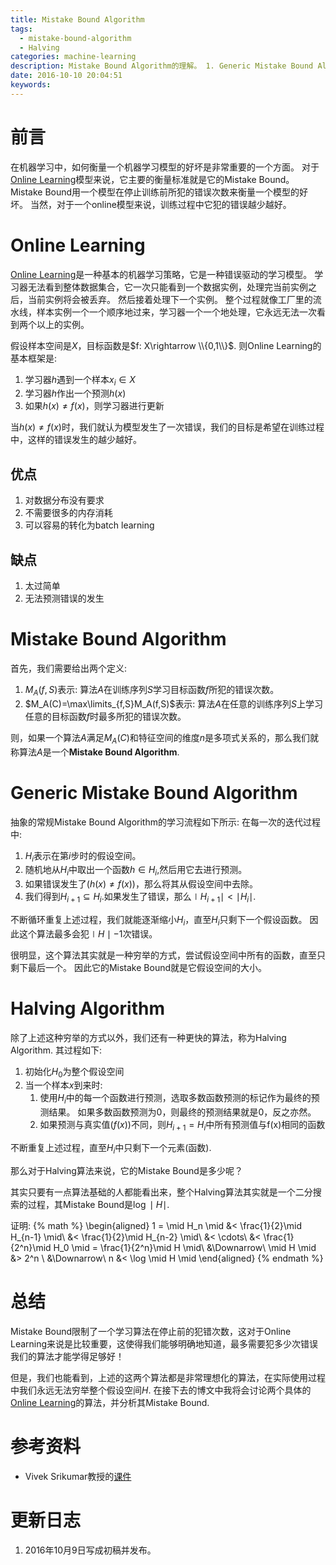 ```yaml
---
title: Mistake Bound Algorithm
tags:
  - mistake-bound-algorithm
  - Halving
categories: machine-learning
description: Mistake Bound Algorithm的理解。 1. Generic Mistake Bound Algorithm 2. Halving Algorithm
date: 2016-10-10 20:04:51
keywords:
---
```






# 前言

在机器学习中，如何衡量一个机器学习模型的好坏是非常重要的一个方面。
对于[Online Learning][]模型来说，它主要的衡量标准就是它的Mistake Bound。
Mistake Bound用一个模型在停止训练前所犯的错误次数来衡量一个模型的好坏。
当然，对于一个online模型来说，训练过程中它犯的错误越少越好。

# Online Learning

[Online Learning][]是一种基本的机器学习策略，它是一种错误驱动的学习模型。
学习器无法看到整体数据集合，它一次只能看到一个数据实例，处理完当前实例之后，当前实例将会被丢弃。
然后接着处理下一个实例。
整个过程就像工厂里的流水线，样本实例一个一个顺序地过来，学习器一个一个地处理，它永远无法一次看到两个以上的实例。

假设样本空间是$X$，目标函数是$f: X\rightarrow \\{0,1\\}$.
则Online Learning的基本框架是:
1. 学习器$h$遇到一个样本$x_i\in X$
2. 学习器$h$作出一个预测$h(x)$
3. 如果$h(x)\neq f(x)$，则学习器进行更新

当$h(x)\neq f(x)$时，我们就认为模型发生了一次错误，我们的目标是希望在训练过程中，这样的错误发生的越少越好。

## 优点

1. 对数据分布没有要求
2. 不需要很多的内存消耗
3. 可以容易的转化为batch learning

## 缺点

1. 太过简单
2. 无法预测错误的发生

# Mistake Bound Algorithm

首先，我们需要给出两个定义:

1. $M_A(f,S)$表示: 算法$A$在训练序列$S$学习目标函数$f$所犯的错误次数。
2. $M_A(C)=\max\limits_{f,S}M_A(f,S)$表示: 算法$A$在任意的训练序列$S$上学习任意的目标函数$f$时最多所犯的错误次数。

则，如果一个算法$A$满足$M_A(C)$和特征空间的维度$n$是多项式关系的，那么我们就称算法$A$是一个**Mistake Bound Algorithm**.


# Generic Mistake Bound Algorithm

抽象的常规Mistake Bound Algorithm的学习流程如下所示:
在每一次的迭代过程中:
1. $H_i$表示在第$i$步时的假设空间。
2. 随机地从$H_i$中取出一个函数$h\in H_i$,然后用它去进行预测。
3. 如果错误发生了($h(x)\neq f(x)$)，那么将其从假设空间中去除。
4. 我们得到$H_{i+1}\subseteq H_i$.如果发生了错误，那么$\mid H_{i+1}\mid < \mid H_i \mid$.

不断循环重复上述过程，我们就能逐渐缩小$H_i$，直至$H_i$只剩下一个假设函数。
因此这个算法最多会犯$\mid H\mid-1$次错误。

很明显，这个算法其实就是一种穷举的方式，尝试假设空间中所有的函数，直至只剩下最后一个。
因此它的Mistake Bound就是它假设空间的大小。


# Halving Algorithm

除了上述这种穷举的方式以外，我们还有一种更快的算法，称为Halving Algorithm.
其过程如下:
1. 初始化$H_0$为整个假设空间
2. 当一个样本$x$到来时:
    1. 使用$H_i$中的每一个函数进行预测，选取多数函数预测的标记作为最终的预测结果。
        如果多数函数预测为$0$，则最终的预测结果就是$0$，反之亦然。
    2. 如果预测与真实值($f(x)$)不同，则$H_{i+1}=H_i\text{中所有预测值与f(x)相同的函数}$

不断重复上述过程，直至$H_i$中只剩下一个元素(函数).

那么对于Halving算法来说，它的Mistake Bound是多少呢？

其实只要有一点算法基础的人都能看出来，整个Halving算法其实就是一个二分搜索的过程，其Mistake Bound是$\log \mid H \mid$.

证明:
{% math %}
\begin{aligned}
1 = \mid H_n \mid &< \frac{1}{2}\mid H_{n-1} \mid\\
                  &< \frac{1}{2}\mid H_{n-2} \mid\\
                  &< \cdots\\
                  &< \frac{1}{2^n}\mid H_0 \mid = \frac{1}{2^n}\mid H \mid\\
                  &\Downarrow\\
            \mid H \mid &> 2^n \\
                  &\Downarrow\\
            n &< \log \mid H \mid
\end{aligned}
{% endmath %}


# 总结

Mistake Bound限制了一个学习算法在停止前的犯错次数，这对于Online Learning来说是比较重要，这使得我们能够明确地知道，最多需要犯多少次错误我们的算法才能学得足够好！

但是，我们也能看到，上述的这两个算法都是非常理想化的算法，在实际使用过程中我们永远无法穷举整个假设空间$H$.
在接下去的博文中我将会讨论两个具体的[Online Learning][]的算法，并分析其Mistake Bound.


# 参考资料

- Vivek Srikumar教授的[课件][Vivek]

# 更新日志

1. 2016年10月9日写成初稿并发布。

[Online Learning]: https://en.wikipedia.org/wiki/Online_machine_learning
[Vivek]: http://svivek.com/teaching/machine-learning/fall2016/lectures/06-online-learning-perceptron.html
